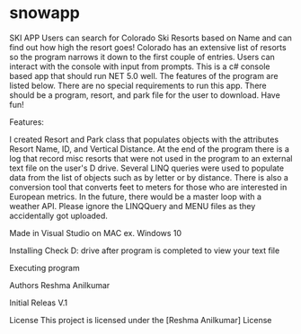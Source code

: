 # snowapp
SKI APP
Users can search for Colorado Ski Resorts based on Name and can find out how high the resort goes! Colorado has an extensive list of resorts so the program narrows it down to the first couple of entries. Users can interact with the console with input from prompts.  This is a c# console based app that should run NET 5.0 well.  The features of the program are listed below. There are no special requirements to run this app.  There should be a program, resort, and park file for the user to download. Have fun!

Features: 

I created Resort and Park class that populates objects with the attributes Resort Name, ID, and Vertical Distance.  At the end of the program there is a log that record misc resorts that were not used in the program to an external text file on the user's D drive.   Several LINQ queries were used to populate data from the list of objects such as by letter or by distance.  There is also a conversion tool that converts feet to meters for those who are interested in European metrics. In the future, there would be a master loop with a weather API. Please ignore the LINQQuery and MENU files as they accidentally got uploaded.

Made in Visual Studio on MAC
ex. Windows 10

Installing
Check D: drive after program is completed to view your text file

Executing program

Authors
Reshma Anilkumar 



Initial Releas
V.1

License
This project is licensed under the [Reshma Anilkumar] License 
